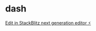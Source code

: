 # dash

[Edit in StackBlitz next generation editor ⚡️](https://stackblitz.com/~/github.com/viratxd/dash)